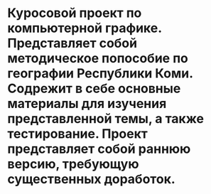 # Куросовой проект по компьютерной графике. Представляет собой методическое попособие по географии Республики Коми. Содрежит в себе основные материалы для изучения представленной темы, а также тестирование. Проект представляет собой раннюю версию, требующую существенных доработок.
